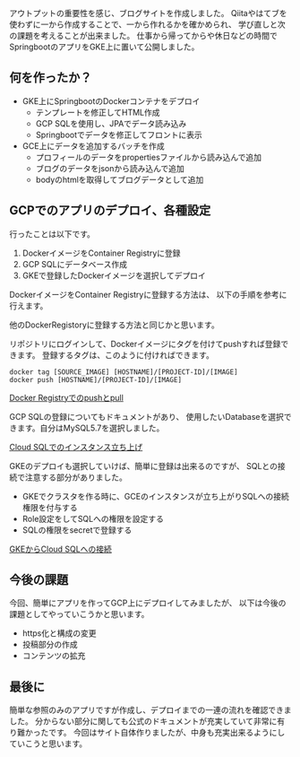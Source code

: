 アウトプットの重要性を感じ、ブログサイトを作成しました。
Qiitaやはてブを使わずに一から作成することで、一から作れるかを確かめられ、
学び直しと次の課題を考えることが出来ました。
仕事から帰ってからや休日などの時間でSpringbootのアプリをGKE上に置いて公開しました。

## 何を作ったか？
- GKE上にSpringbootのDockerコンテナをデプロイ
  - テンプレートを修正してHTML作成
  - GCP SQLを使用し、JPAでデータ読み込み
  - Springbootでデータを修正してフロントに表示
- GCE上にデータを追加するバッチを作成
  - プロフィールのデータをpropertiesファイルから読み込んで追加
  - ブログのデータをjsonから読み込んで追加
  - bodyのhtmlを取得してブログデータとして追加

## GCPでのアプリのデプロイ、各種設定
行ったことは以下です。

1. DockerイメージをContainer Registryに登録
1. GCP SQLにデータベース作成
1. GKEで登録したDockerイメージを選択してデプロイ

DockerイメージをContainer Registryに登録する方法は、
以下の手順を参考に行えます。

他のDockerRegistoryに登録する方法と同じかと思います。

リポジトリにログインして、Dockerイメージにタグを付けてpushすれば登録できます。
登録するタグは、このように付ければできます。

    docker tag [SOURCE_IMAGE] [HOSTNAME]/[PROJECT-ID]/[IMAGE]
    docker push [HOSTNAME]/[PROJECT-ID]/[IMAGE]

[Docker Registryでのpushとpull](https://cloud.google.com/container-registry/docs/pushing-and-pulling?hl=ja)


GCP SQLの登録についてもドキュメントがあり、
使用したいDatabaseを選択できます。自分はMySQL5.7を選択しました。

[Cloud SQLでのインスタンス立ち上げ](https://cloud.google.com/sql/docs/mysql/quickstart?hl=ja)


GKEのデプロイも選択していけば、簡単に登録は出来るのですが、
SQLとの接続で注意する部分がありました。
- GKEでクラスタを作る時に、GCEのインスタンスが立ち上がりSQLへの接続権限を付与する
- Role設定をしてSQLへの権限を設定する
- SQLの権限をsecretで登録する

[GKEからCloud SQLへの接続](https://cloud.google.com/sql/docs/mysql/connect-kubernetes-engine?hl=ja)

## 今後の課題
今回、簡単にアプリを作ってGCP上にデプロイしてみましたが、
以下は今後の課題としてやっていこうかと思います。
- https化と構成の変更
- 投稿部分の作成
- コンテンツの拡充

## 最後に
簡単な参照のみのアプリですが作成し、デプロイまでの一連の流れを確認できました。
分からない部分に関しても公式のドキュメントが充実していて非常に有り難かったです。
今回はサイト自体作りましたが、中身も充実出来るようにしていこうと思います。